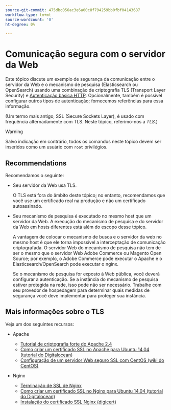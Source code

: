 ```yaml
---
source-git-commit: 475dbc056ac3e6a00c8f794259bb0fbf04143687
workflow-type: tm+mt
source-wordcount: '0'
ht-degree: 0%

---
```

# Comunicação segura com o servidor da Web

Este tópico discute um exemplo de segurança da comunicação entre o servidor da Web e o mecanismo de pesquisa (Elasticsearch ou OpenSearch) usando uma combinação de criptografia TLS (Transport Layer Security) e [Autenticação básica HTTP](https://datatracker.ietf.org/doc/html/rfc2617). Opcionalmente, também é possível configurar outros tipos de autenticação; fornecemos referências para essa informação.

(Um termo mais antigo, SSL (Secure Sockets Layer), é usado com frequência alternadamente com TLS. Neste tópico, referimo-nos a *TLS*.)

>[!WARNING]
>
>Salvo indicação em contrário, todos os comandos neste tópico devem ser inseridos como um usuário com `root` privilégios.

## Recommendations

Recomendamos o seguinte:

* Seu servidor da Web usa TLS.

   O TLS está fora do âmbito deste tópico; no entanto, recomendamos que você use um certificado real na produção e não um certificado autoassinado.

* Seu mecanismo de pesquisa é executado no mesmo host que um servidor da Web. A execução do mecanismo de pesquisa e do servidor da Web em hosts diferentes está além do escopo desse tópico.

   A vantagem de colocar o mecanismo de busca e o servidor da web no mesmo host é que ele torna impossível a interceptação de comunicação criptografada. O servidor Web do mecanismo de pesquisa não tem de ser o mesmo que o servidor Web Adobe Commerce ou Magento Open Source; por exemplo, o Adobe Commerce pode executar o Apache e o Elasticsearch/OpenSearch pode executar o nginx.

   Se o mecanismo de pesquisa for exposto à Web pública, você deverá configurar a autenticação. Se a instância do mecanismo de pesquisa estiver protegida na rede, isso pode não ser necessário. Trabalhe com seu provedor de hospedagem para determinar quais medidas de segurança você deve implementar para proteger sua instância.

## Mais informações sobre o TLS

Veja um dos seguintes recursos:

* Apache

   * [Tutorial de criptografia forte do Apache 2.4](https://httpd.apache.org/docs/2.4/ssl/ssl_howto.html)
   * [Como criar um certificado SSL no Apache para Ubuntu 14.04 (tutorial do Digitalocean)](https://www.digitalocean.com/community/tutorials/how-to-create-a-ssl-certificate-on-apache-for-ubuntu-14-04)
   * [Configuração de um servidor Web seguro SSL com CentOS (wiki do CentOS)](https://wiki.centos.org/HowTos/Https)

* Nginx

   * [Terminação de SSL de Nginx](https://www.nginx.com/resources/admin-guide/nginx-ssl-termination/)
   * [Como criar um certificado SSL no Nginx para Ubuntu 14.04 (tutorial do Digitalocean)](https://www.digitalocean.com/community/tutorials/how-to-create-an-ssl-certificate-on-nginx-for-ubuntu-14-04)
   * [Instalação do certificado SSL Nginx (digicert)](https://www.digicert.com/ssl-certificate-installation-nginx.htm)

